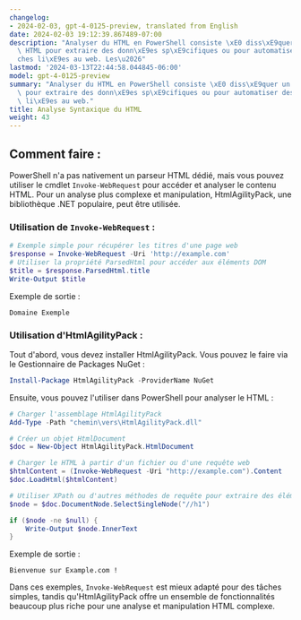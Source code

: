 ```yaml
---
changelog:
- 2024-02-03, gpt-4-0125-preview, translated from English
date: 2024-02-03 19:12:39.867489-07:00
description: "Analyser du HTML en PowerShell consiste \xE0 diss\xE9quer un contenu\
  \ HTML pour extraire des donn\xE9es sp\xE9cifiques ou pour automatiser des t\xE2\
  ches li\xE9es au web. Les\u2026"
lastmod: '2024-03-13T22:44:58.044845-06:00'
model: gpt-4-0125-preview
summary: "Analyser du HTML en PowerShell consiste \xE0 diss\xE9quer un contenu HTML\
  \ pour extraire des donn\xE9es sp\xE9cifiques ou pour automatiser des t\xE2ches\
  \ li\xE9es au web."
title: Analyse Syntaxique du HTML
weight: 43
---
```


## Comment faire :
PowerShell n'a pas nativement un parseur HTML dédié, mais vous pouvez utiliser le cmdlet `Invoke-WebRequest` pour accéder et analyser le contenu HTML. Pour un analyse plus complexe et manipulation, HtmlAgilityPack, une bibliothèque .NET populaire, peut être utilisée.

### Utilisation de `Invoke-WebRequest` :
```powershell
# Exemple simple pour récupérer les titres d'une page web
$response = Invoke-WebRequest -Uri 'http://example.com'
# Utiliser la propriété ParsedHtml pour accéder aux éléments DOM
$title = $response.ParsedHtml.title
Write-Output $title
```

Exemple de sortie :

```
Domaine Exemple
```

### Utilisation d'HtmlAgilityPack :
Tout d'abord, vous devez installer HtmlAgilityPack. Vous pouvez le faire via le Gestionnaire de Packages NuGet :

```powershell
Install-Package HtmlAgilityPack -ProviderName NuGet
```

Ensuite, vous pouvez l'utiliser dans PowerShell pour analyser le HTML :

```powershell
# Charger l'assemblage HtmlAgilityPack
Add-Type -Path "chemin\vers\HtmlAgilityPack.dll"

# Créer un objet HtmlDocument
$doc = New-Object HtmlAgilityPack.HtmlDocument

# Charger le HTML à partir d'un fichier ou d'une requête web
$htmlContent = (Invoke-WebRequest -Uri "http://example.com").Content
$doc.LoadHtml($htmlContent)

# Utiliser XPath ou d'autres méthodes de requête pour extraire des éléments
$node = $doc.DocumentNode.SelectSingleNode("//h1")

if ($node -ne $null) {
    Write-Output $node.InnerText
}
```

Exemple de sortie :

```
Bienvenue sur Example.com !
```

Dans ces exemples, `Invoke-WebRequest` est mieux adapté pour des tâches simples, tandis qu'HtmlAgilityPack offre un ensemble de fonctionnalités beaucoup plus riche pour une analyse et manipulation HTML complexe.
